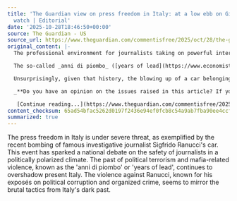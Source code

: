 ```yaml
---
title: 'The Guardian view on press freedom in Italy: at a low ebb on Giorgia Meloni’s
  watch | Editorial'
date: '2025-10-28T18:46:50+00:00'
source: The Guardian - US
source_url: https://www.theguardian.com/commentisfree/2025/oct/28/the-guardian-view-on-press-freedom-in-italy-at-a-low-ebb-on-giorgia-melonis-watch
original_content: |-
  The professional environment for journalists taking on powerful interests is worsening in a polarised climate

  The so-called _anni di piombo_ ([years of lead](https://www.economist.com/prospero/2017/11/27/italians-are-still-haunted-by-the-years-of-lead)) remain a&nbsp;dark memory for Italians of a certain age. The semi-normalisation of political terrorism and mafia hits in the 1970s and 80s blighted civic life, and that brutal past continues to haunt the present. Forty-five years after the fact, a retired police officer has just been [arrested](https://palermo.gds.it/articoli/cronaca/2025/10/26/la-nuova-inchiesta-sul-delitto-mattarella-il-giallo-delle-targhe-false-e-delle-pistole-scomparse-7052622f-b3f6-45ec-b57c-e5bb5d4893b1/) in relation to the mafia killing in 1980 of Piersanti Mattarella, the then president of Sicily.

  Unsurprisingly, given that history, the blowing up of a car belonging to one of Italy’s most famous investigative journalists has prompted an urgent and angst-ridden debate. Sigfrido Ranucci, who hosts a prime-time show on Rai, Italy’s state broadcaster, is known for presenting hard-hitting investigations into political corruption and organised crime. Earlier this month, a&nbsp;powerful bomb almost [destroyed](https://www.theguardian.com/world/2025/oct/17/italian-investigative-journalist-bomb-attack-sigfrido-ranucci) his black Mercedes, which was parked&nbsp;outside his home near Rome. The attack appeared to be timed to coincide with the eighth anniversary of the assassination of the Maltese investigative journalist [Daphne Caruana Galizia](https://www.daphne.foundation/en/about/daphne/).

  _**Do you have an opinion on the issues raised in this article? If you would like to submit a response of up to 300 words by email to be considered for publication in our [letters](https://www.theguardian.com/letters) section, please [click here](mailto:mailto:guardian.letters@theguardian.com?body=Please%20include%20your%20name,%20full%20postal%20address%20and%20phone%20number%20underneath%20your%20letter.%20Letters%20are%20usually%20published%20with%20the%20author’s%20name%20and%20city/town/village.%20The%20rest%20of%20the%20information%20is%20for%20verification%20only%20and%20to%20contact%20you%20if%20your%20letter%20is%20used.).**_

   [Continue reading...](https://www.theguardian.com/commentisfree/2025/oct/28/the-guardian-view-on-press-freedom-in-italy-at-a-low-ebb-on-giorgia-melonis-watch)
content_checksum: 65ad54bfac5262d0197f2436e94ef0fcb8c54a9ab7fba90ee4ccfe3a09595e54
summarized: true
---
```


The press freedom in Italy is under severe threat, as exemplified by the recent bombing of famous investigative journalist Sigfrido Ranucci's car. This event has sparked a national debate on the safety of journalists in a politically polarized climate. The past of political terrorism and mafia-related violence, known as the 'anni di piombo' or 'years of lead', continues to overshadow present Italy. The violence against Ranucci, known for his exposés on political corruption and organized crime, seems to mirror the brutal tactics from Italy's dark past.